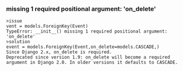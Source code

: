 ###  missing 1 required positional argument: 'on_delete'
	>issue
	vent = models.ForeignKey(Event)
    TypeError: __init__() missing 1 required positional argument: 'on_delete'
    >solution
    event = models.ForeignKey(Event,on_delete=models.CASCADE,)
    Since Django 2.x, on_delete is required.
	Deprecated since version 1.9: on_delete will become a required argument in Django 2.0. In older versions it defaults to CASCADE.